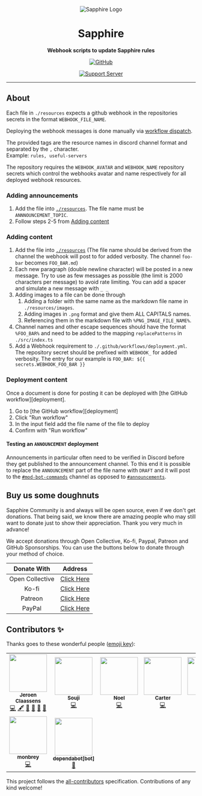 <div align="center">

![Sapphire Logo](https://cdn.skyra.pw/gh-assets/sapphire.png)

# Sapphire

**Webhook scripts to update Sapphire rules**

[![GitHub](https://img.shields.io/github/license/sapphiredev/resource-webhooks)](https://github.com/sapphiredev/resource-webhooks/blob/main/LICENSE.md)

[![Support Server](https://discord.com/api/guilds/737141877803057244/embed.png?style=banner2)](https://sapphirejs.dev/discord)

</div>

---

## About

Each file in `./resources` expects a github webhook in the repositories secrets in the format `WEBHOOK_FILE_NAME`.

Deploying the webhook messages is done manually via [workflow dispatch](https://github.blog/changelog/2020-07-06-github-actions-manual-triggers-with-workflow_dispatch/).

The provided tags are the resource names in discord channel format and separated by the `,` character.  
Example: `rules, useful-servers`

The repository requires the `WEBHOOK_AVATAR` and `WEBHOOK_NAME` repository secrets which control the webhooks avatar and name respectively for all deployed webhook resources.

### Adding announcements

1. Add the file into [`./resources`](/resources). The file name must be `ANNNOUNCEMENT_TOPIC`.
2. Follow steps 2-5 from [Adding content](#adding-content)

### Adding content

1. Add the file into [`./resources`](/resources) (The file name should be derived from the channel the webhook will post to for added verbosity. The channel `foo-bar` becomes `FOO_BAR.md`)
2. Each new paragraph (double newline character) will be posted in a new message. Try to use as few messages as possible (the limit is 2000 characters per message) to avoid rate limiting. You can add a spacer and simulate a new message with `_ _`
3. Adding images to a file can be done through
    1. Adding a folder with the same name as the markdown file name in `./resources/images`.
    2. Adding images in `.png` format and give them ALL CAPITALS names.
    3. Referencing them in the markdown file with `%PNG_IMAGE_FILE_NAME%`.
4. Channel names and other escape sequences should have the format `%FOO_BAR%` and need to be added to the mapping `replacePatterns` in `./src/index.ts`
5. Add a Webhook requirement to `./.github/workflows/deployment.yml`. The repository secret should be prefixed with `WEBHOOK_` for added verbosity. The entry for our example is `FOO_BAR: ${{ secrets.WEBHOOK_FOO_BAR }}`

### Deployment content

Once a document is done for posting it can be deployed with [the GitHub workflow][deployment].

1. Go to [the GitHub workflow][deployment]
2. Click "Run workflow"
3. In the input field add the file name of the file to deploy
4. Confirm with "Run workflow"

#### Testing an `ANNOUNCEMENT` deployment

Announcements in particular often need to be verified in Discord before they get published to the announcement channel.
To this end it is possible to replace the `ANNOUNCEMENT` part of the file name with `DRAFT` and it will post to the [`#mod-bot-commands`](https://discord.com/channels/737141877803057244/868830230503100426) channel as opposed to [`#announcements`](https://discord.com/channels/737141877803057244/737142071319855105).

## Buy us some doughnuts

Sapphire Community is and always will be open source, even if we don't get donations. That being said, we know there are amazing people who may still want to donate just to show their appreciation. Thank you very much in advance!

We accept donations through Open Collective, Ko-fi, Paypal, Patreon and GitHub Sponsorships. You can use the buttons below to donate through your method of choice.

|   Donate With   |                       Address                       |
| :-------------: | :-------------------------------------------------: |
| Open Collective | [Click Here](https://sapphirejs.dev/opencollective) |
|      Ko-fi      |      [Click Here](https://sapphirejs.dev/kofi)      |
|     Patreon     |    [Click Here](https://sapphirejs.dev/patreon)     |
|     PayPal      |     [Click Here](https://sapphirejs.dev/paypal)     |

## Contributors ✨

Thanks goes to these wonderful people ([emoji key](https://allcontributors.org/docs/en/emoji-key)):

<!-- ALL-CONTRIBUTORS-LIST:START - Do not remove or modify this section -->
<!-- prettier-ignore-start -->
<!-- markdownlint-disable -->
<table>
  <tr>
    <td align="center"><a href="https://favware.tech/"><img src="https://avatars.githubusercontent.com/u/4019718?v=4?s=100" width="100px;" alt=""/><br /><sub><b>Jeroen Claassens</b></sub></a><br /><a href="https://github.com/sapphiredev/resource-webhooks/commits?author=Favna" title="Code">💻</a> <a href="#content-Favna" title="Content">🖋</a> <a href="https://github.com/sapphiredev/resource-webhooks/commits?author=Favna" title="Documentation">📖</a> <a href="#design-Favna" title="Design">🎨</a> <a href="#maintenance-Favna" title="Maintenance">🚧</a> <a href="#projectManagement-Favna" title="Project Management">📆</a></td>
    <td align="center"><a href="https://github.com/almostSouji"><img src="https://avatars.githubusercontent.com/u/26532370?v=4?s=100" width="100px;" alt=""/><br /><sub><b>Souji</b></sub></a><br /><a href="https://github.com/sapphiredev/resource-webhooks/commits?author=almostSouji" title="Code">💻</a></td>
    <td align="center"><a href="https://ko-fi.com/crawltogo"><img src="https://avatars.githubusercontent.com/u/20760160?v=4?s=100" width="100px;" alt=""/><br /><sub><b>Noel</b></sub></a><br /><a href="https://github.com/sapphiredev/resource-webhooks/commits?author=iCrawl" title="Code">💻</a></td>
    <td align="center"><a href="https://fyko.net/"><img src="https://avatars.githubusercontent.com/u/45381083?v=4?s=100" width="100px;" alt=""/><br /><sub><b>Carter</b></sub></a><br /><a href="https://github.com/sapphiredev/resource-webhooks/commits?author=Fyko" title="Code">💻</a></td>
    <td align="center"><a href="https://github.com/papaia"><img src="https://avatars.githubusercontent.com/u/43409674?v=4?s=100" width="100px;" alt=""/><br /><sub><b>Papaia</b></sub></a><br /><a href="https://github.com/sapphiredev/resource-webhooks/commits?author=papaia" title="Code">💻</a></td>
    <td align="center"><a href="https://github.com/anandre"><img src="https://avatars.githubusercontent.com/u/38661761?v=4?s=100" width="100px;" alt=""/><br /><sub><b>anandre</b></sub></a><br /><a href="https://github.com/sapphiredev/resource-webhooks/commits?author=anandre" title="Code">💻</a></td>
    <td align="center"><a href="https://github.com/NotSugden"><img src="https://avatars.githubusercontent.com/u/28943913?v=4?s=100" width="100px;" alt=""/><br /><sub><b>Sugden</b></sub></a><br /><a href="https://github.com/sapphiredev/resource-webhooks/commits?author=NotSugden" title="Code">💻</a></td>
  </tr>
  <tr>
    <td align="center"><a href="https://github.com/monbrey"><img src="https://avatars.githubusercontent.com/u/5294381?v=4?s=100" width="100px;" alt=""/><br /><sub><b>monbrey</b></sub></a><br /><a href="https://github.com/sapphiredev/resource-webhooks/commits?author=monbrey" title="Code">💻</a></td>
    <td align="center"><a href="https://github.com/apps/dependabot"><img src="https://avatars.githubusercontent.com/in/29110?v=4?s=100" width="100px;" alt=""/><br /><sub><b>dependabot[bot]</b></sub></a><br /><a href="#maintenance-dependabot[bot]" title="Maintenance">🚧</a></td>
  </tr>
</table>

<!-- markdownlint-restore -->
<!-- prettier-ignore-end -->

<!-- ALL-CONTRIBUTORS-LIST:END -->

This project follows the [all-contributors](https://github.com/all-contributors/all-contributors) specification. Contributions of any kind welcome!
